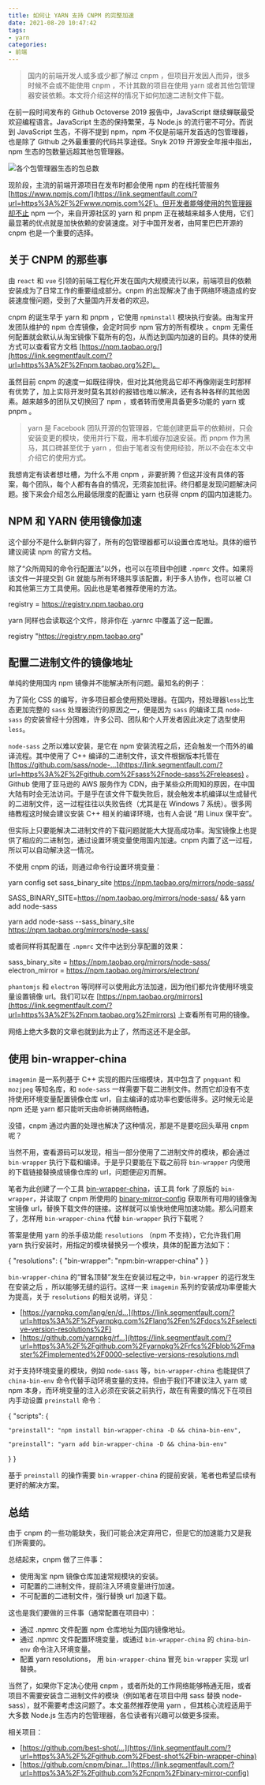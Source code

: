 ```yaml
---
title: 如何让 YARN 支持 CNPM 的完整加速
date: 2021-08-20 10:47:42
tags:
- yarn
categories: 
- 前端
---
```


> 国内的前端开发人或多或少都了解过 cnpm ，但项目开发因人而异，很多时候不会或不能使用 cnpm ，不计其数的项目在使用 yarn 或者其他包管理器安装依赖。本文将介绍这样的情况下如何加速二进制文件下载。
<!--more-->

在前一段时间发布的 Github Octoverse 2019 报告中，JavaScript 继续蝉联最受欢迎编程语言。JavaScript 生态的保持繁荣，与 Node.js 的流行密不可分。而说到 JavaScript 生态，不得不提到 npm，npm 不仅是前端开发首选的包管理器，也是除了 Github 之外最重要的代码共享途径。Snyk 2019 开源安全年报中指出，npm 生态的包数量远超其他包管理器。

![各个包管理器生态的包总数](https://gitee.com/hxf88/imgrepo/raw/master/img/bVbAY2R "各个包管理器生态的包总数")

现阶段，主流的前端开源项目在发布时都会使用 npm 的在线托管服务 [https://www.npmjs.com/](https://link.segmentfault.com/?url=https%3A%2F%2Fwww.npmjs.com%2F)。但开发者能够使用的包管理器却不止 npm 一个，来自开源社区的 yarn 和 pnpm 正在被越来越多人使用，它们最显著的优点就是加快依赖的安装速度。对于中国开发者，由阿里巴巴开源的 cnpm 也是一个重要的选择。

## 关于 CNPM 的那些事

由 `react` 和 `vue` 引领的前端工程化开发在国内大规模流行以来，前端项目的依赖安装成为了日常工作的重要组成部分。cnpm 的出现解决了由于网络环境造成的安装速度慢问题，受到了大量国内开发者的欢迎。

cnpm 的诞生早于 yarn 和 pnpm ，它使用 `npminstall` 模块执行安装。由淘宝开发团队维护的 npm 仓库镜像，会定时同步 npm 官方的所有模块 。cnpm 无需任何配置就会默认从淘宝镜像下载所有的包，从而达到国内加速的目的。具体的使用方式可以查看官方文档 [https://npm.taobao.org/](https://link.segmentfault.com/?url=https%3A%2F%2Fnpm.taobao.org%2F)。

虽然目前 cnpm 的速度一如既往得快，但对比其他竞品它却不再像刚诞生时那样有优势了，加上实际开发时莫名其妙的报错也难以解决，还有各种各样的其他因素。越来越多的团队又切换回了 npm ，或者转而使用具备更多功能的 yarn 或 pnpm 。

> yarn 是 Facebook 团队开源的包管理器，它能创建更扁平的依赖树，只会安装变更的模块，使用并行下载，用本机缓存加速安装。而 pnpm 作为黑马，其口碑甚至优于 yarn ，但由于笔者没有使用经验，所以不会在本文中介绍它的使用方式。

我想肯定有读者想吐槽，为什么不用 cnpm ，非要折腾？但这并没有具体的答案，每个团队，每个人都有各自的情况，无须妄加批评。终归都是发现问题解决问题。接下来会介绍怎么用最低限度的配置让 yarn 也获得 cnpm 的国内加速能力。

## NPM 和 YARN 使用镜像加速

这个部分不是什么新鲜内容了，所有的包管理器都可以设置仓库地址。具体的细节建议阅读 npm 的官方文档。

除了“众所周知的命令行配置法”以外，也可以在项目中创建 `.npmrc` 文件。如果将该文件一并提交到 Git 就能与所有环境共享该配置，利于多人协作，也可以被 CI 和其他第三方工具使用。因此也是笔者推荐使用的方法。

registry = https://registry.npm.taobao.org

yarn 同样也会读取这个文件，除非你在 .yarnrc 中覆盖了这一配置。

registry "https://registry.npm.taobao.org"

## 配置二进制文件的镜像地址

单纯的使用国内 npm 镜像并不能解决所有问题。最知名的例子：

为了简化 CSS 的编写，许多项目都会使用预处理器。在国内，预处理器`less`比生态更加完整的 `sass` 处理器流行的原因之一，便是因为 `sass` 的编译工具 `node-sass` 的安装曾经十分困难，许多公司、团队和个人开发者因此决定了选型使用 `less`。

`node-sass` 之所以难以安装，是它在 npm 安装流程之后，还会触发一个而外的编译流程。其中使用了 C++ 编译的二进制文件，该文件根据版本托管在 [https://github.com/sass/node-...](https://link.segmentfault.com/?url=https%3A%2F%2Fgithub.com%2Fsass%2Fnode-sass%2Freleases) 。Github 使用了亚马逊的 AWS 服务作为 CDN，由于某些众所周知的原因，在中国大陆有时会无法访问。于是乎在该文件下载失败后，就会触发本机编译以生成替代的二进制文件，这一过程往往以失败告终（尤其是在 Windows 7 系统）。很多网络教程这时候会建议安装 C++ 相关的编译环境，也有人会说 “用 Linux 保平安”。

但实际上只要能解决二进制文件的下载问题就能大大提高成功率。淘宝镜像上也提供了相应的二进制包，通过设置环境变量使用国内加速。cnpm 内置了这一过程，所以可以自动解决这一情况。

不使用 cnpm 的话，则通过命令行设置环境变量：

yarn config set sass\_binary\_site https://npm.taobao.org/mirrors/node-sass/


SASS\_BINARY\_SITE=https://npm.taobao.org/mirrors/node-sass/ && yarn add node-sass

yarn add node-sass --sass\_binary\_site https://npm.taobao.org/mirrors/node-sass/

或者同样将其配置在 `.npmrc` 文件中达到分享配置的效果：

sass\_binary\_site = https://npm.taobao.org/mirrors/node-sass/
electron\_mirror = https://npm.taobao.org/mirrors/electron/

`phantomjs` 和 `electron` 等同样可以使用此方法加速，因为他们都允许使用环境变量设置镜像 url。我们可以在 [https://npm.taobao.org/mirrors](https://link.segmentfault.com/?url=https%3A%2F%2Fnpm.taobao.org%2Fmirrors) 上查看所有可用的镜像。

网络上绝大多数的文章也就到此为止了，然而这还不是全部。

## 使用 bin-wrapper-china

`imagemin` 是一系列基于 C++ 实现的图片压缩模块，其中包含了 `pngquant` 和 `mozjpeg` 等知名库，和 `node-sass` 一样需要下载二进制文件。然而它却没有不支持使用环境变量配置镜像仓库 url，自主编译的成功率也要低得多。这时候无论是 npm 还是 yarn 都只能听天由命祈祷网络畅通。

没错，cnpm 通过内置的处理也解决了这种情况，那是不是要吃回头草用 cnpm 呢？

当然不用，查看源码可以发现，相当一部分使用了二进制文件的模块，都会通过 `bin-wrapper` 执行下载和编译。于是乎只要能在下载之前将 `bin-wrapper` 内使用的下载链接替换成镜像仓库的 url，问题便迎刃而解。

笔者为此创建了一个工具 [bin-wrapper-china](https://link.segmentfault.com/?url=https%3A%2F%2Fgithub.com%2Fbest-shot%2Fbin-wrapper-china)，该工具 fork 了原版的 `bin-wrapper`，并读取了 cnpm 所使用的 [binary-mirror-config](https://link.segmentfault.com/?url=https%3A%2F%2Fgithub.com%2Fcnpm%2Fbinary-mirror-config) 获取所有可用的镜像淘宝镜像 url，替换下载文件的链接。这样就可以愉快地使用加速功能。那么问题来了，怎样用 `bin-wrapper-china` 代替 `bin-wrapper` 执行下载呢？

答案是使用 yarn 的杀手级功能 `resolutions` （npm 不支持），它允许我们用 yarn 执行安装时，用指定的模块替换另一个模块，具体的配置方法如下：

{
  "resolutions": {
    "bin-wrapper": "npm:bin-wrapper-china"
  }
}

`bin-wrapper-china` 的“冒名顶替”发生在安装过程之中，`bin-wrapper` 的运行发生在安装之后 ，所以能够无缝的运行。这样一来 `imagemin` 系列的安装成功率便能大为提高，关于 `resolutions` 的相关说明，详见：

-   [https://yarnpkg.com/lang/en/d...](https://link.segmentfault.com/?url=https%3A%2F%2Fyarnpkg.com%2Flang%2Fen%2Fdocs%2Fselective-version-resolutions%2F)
-   [https://github.com/yarnpkg/rf...](https://link.segmentfault.com/?url=https%3A%2F%2Fgithub.com%2Fyarnpkg%2Frfcs%2Fblob%2Fmaster%2Fimplemented%2F0000-selective-versions-resolutions.md)

对于支持环境变量的模块，例如 `node-sass` 等，`bin-wrapper-china` 也能提供了 `china-bin-env` 命令代替手动环境变量的支持。但由于我们不建议注入 yarn 或 npm 本身，而环境变量的注入必须在安装之前执行，故在有需要的情况下在项目内手动设置 `preinstall` 命令：

{
  "scripts": {
    
    "preinstall": "npm install bin-wrapper-china -D && china-bin-env",
    
    "preinstall": "yarn add bin-wrapper-china -D && china-bin-env"
  }
}

基于 `preinstall` 的操作需要 `bin-wrapper-china` 的提前安装，笔者也希望后续有更好的解决方案。

## 总结

由于 cnpm 的一些功能缺失，我们可能会决定弃用它，但是它的加速能力又是我们所需要的。

总结起来，cnpm 做了三件事：

-   使用淘宝 npm 镜像仓库加速常规模块的安装。
-   可配置的二进制文件，提前注入环境变量进行加速。
-   不可配置的二进制文件，强行替换 url 加速下载。

这也是我们要做的三件事（通常配置在项目中）：

-   通过 .npmrc 文件配置 npm 仓库地址为国内镜像地址。
-   通过 .npmrc 文件配置环境变量，或通过 `bin-wrapper-china` 的 `china-bin-env` 命令注入环境变量。
-   配置 yarn resolutions， 用 `bin-wrapper-china` 冒充 `bin-wrapper` 实现 url 替换。

当然了，如果你下定决心使用 cnpm ，或者所处的工作网络能够畅通无阻，或者项目不需要安装含二进制文件的模块（例如笔者在项目中用 sass 替换 node-sass），就不需要考虑这问题了。本文虽然推荐使用 yarn ，但其核心流程适用于大多数 Node.js 生态内的包管理器，各位读者有兴趣可以做更多探索。

相关项目：

-   [https://github.com/best-shot/...](https://link.segmentfault.com/?url=https%3A%2F%2Fgithub.com%2Fbest-shot%2Fbin-wrapper-china)
-   [https://github.com/cnpm/binar...](https://link.segmentfault.com/?url=https%3A%2F%2Fgithub.com%2Fcnpm%2Fbinary-mirror-config)
